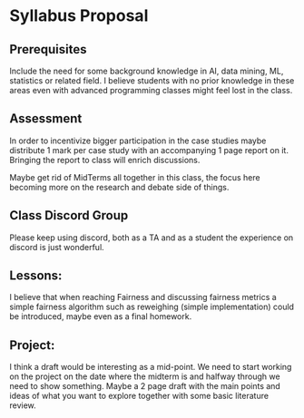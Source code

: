 # Syllabus Proposal



## Prerequisites

Include the need for some background knowledge in AI, data mining, ML, statistics or related field. I believe students with no prior knowledge in these areas even with advanced programming classes might feel lost in the class.

## Assessment

In order to incentivize bigger participation in the case studies maybe distribute 1 mark per case study with an accompanying 1 page report on it. 
Bringing the report to class will enrich discussions.

Maybe get rid of MidTerms all together in this class, the focus here becoming more on the research and debate side of things.



## Class Discord Group

Please keep using discord, both as a TA and as a student the experience on discord is just wonderful.


## Lessons:

I believe that when reaching Fairness and discussing fairness metrics a simple fairness algorithm such as reweighing (simple implementation) could be introduced, maybe even as a final homework.


## Project:

I think a draft would be interesting as a mid-point. We need to start working on the project on the date where the midterm is and halfway through we need to show something. Maybe a 2 page draft with the main points and ideas of what you want to explore together with some basic literature review.
